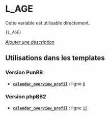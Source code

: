 # L_AGE


Cette variable est utilisable directement.

```html
{L_AGE}
```

[*Ajouter une description*](https://fa-tvars.appspot.com/var/L_AGE)

## Utilisations dans les templates

### Version PunBB
* __[`calendar_overview_profil`](../tpl/var/punbb/calendar_overview_profil.md#readme) :__ ligne [`8`](../tpl/src/punbb/calendar_overview_profil.tpl#L8)

### Version phpBB2
* __[`calendar_overview_profil`](../tpl/var/subsilver/calendar_overview_profil.md#readme) :__ ligne [`15`](../tpl/src/subsilver/calendar_overview_profil.tpl#L15)
